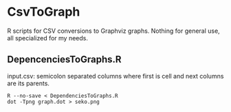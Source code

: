 # CsvToGraph

R scripts for CSV conversions to Graphviz graphs. Nothing for general use,
all specialized for my needs.

## DepencenciesToGraphs.R

input.csv: semicolon separated columns where first is cell and next columns are its parents.

```
R --no-save < DependenciesToGraphs.R
dot -Tpng graph.dot > seko.png
```
